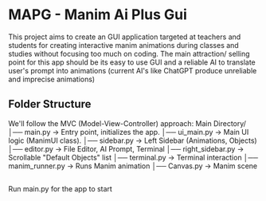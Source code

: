# MAPG - Manim Ai Plus Gui
This project aims to create an GUI application targeted at teachers and students for creating interactive manim animations during classes and studies without focusing too much on coding. The main attraction/ selling point for this app should be its easy to use GUI and a reliable AI to translate user's prompt into animations (current AI's like ChatGPT produce unreliable and imprecise animations)

## Folder Structure

We'll follow the MVC (Model-View-Controller) approach:
Main Directory/
│── main.py             → Entry point, initializes the app.
│── ui_main.py          → Main UI logic (ManimUI class).
│── sidebar.py          → Left Sidebar (Animations, Objects)
│── editor.py           → File Editor, AI Prompt, Terminal
│── right_sidebar.py    → Scrollable "Default Objects" list
│── terminal.py         → Terminal interaction
│── manim_runner.py     → Runs Manim animation
│── Canvas.py           → Manim scene

##
Run main.py for the app to start
